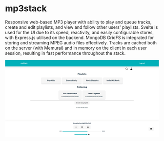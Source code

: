 # mp3stack

Responsive web-based MP3 player with ability to play and queue tracks, create and edit playlists, and view and follow other users' playlists. Svelte is used for the UI due to its speed, reactivity, and easily configurable stores, with Express.js utilised on the backend. MongoDB GridFS is integrated for storing and streaming MPEG audio files effectively. Tracks are cached both on the server (with Memurai) and in memory on the client in each user session, resulting in fast performance throughout the stack.

![Screenshot](images/screenshot.png)
